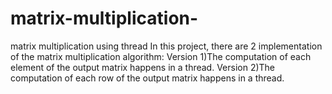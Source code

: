 # matrix-multiplication-
matrix multiplication using thread
In this project, there are 2 implementation of the matrix multiplication algorithm:
Version 1)The computation of each element of the output matrix happens in a thread.
Version 2)The computation of each row of the output matrix happens in a thread.

